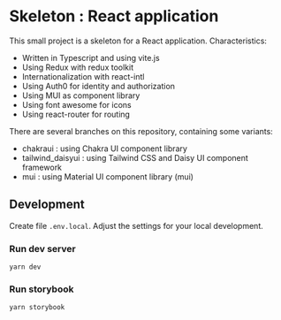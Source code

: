 # Skeleton : React application

This small project is a skeleton for a React application.
Characteristics:

- Written in Typescript and using vite.js
- Using Redux with redux toolkit
- Internationalization with react-intl
- Using Auth0 for identity and authorization
- Using MUI as component library
- Using font awesome for icons
- Using react-router for routing

There are several branches on this repository, containing some variants:
- chakraui : using Chakra UI component library
- tailwind_daisyui : using Tailwind CSS and Daisy UI component framework
- mui : using Material UI component library (mui)

## Development

Create file `.env.local`. Adjust the settings for your local development.

### Run dev server

```command
yarn dev
```
### Run storybook

```command
yarn storybook
```
